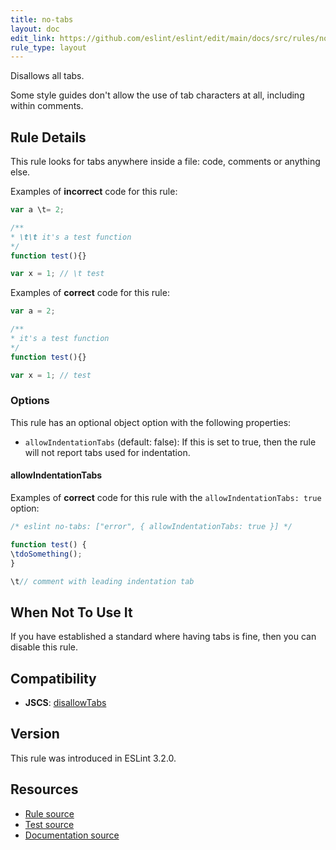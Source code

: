 ```yaml
---
title: no-tabs
layout: doc
edit_link: https://github.com/eslint/eslint/edit/main/docs/src/rules/no-tabs.md
rule_type: layout
---
```


Disallows all tabs.

Some style guides don't allow the use of tab characters at all, including within comments.

## Rule Details

This rule looks for tabs anywhere inside a file: code, comments or anything else.

Examples of **incorrect** code for this rule:

```js
var a \t= 2;

/**
* \t\t it's a test function
*/
function test(){}

var x = 1; // \t test
```

Examples of **correct** code for this rule:

```js
var a = 2;

/**
* it's a test function
*/
function test(){}

var x = 1; // test
```

### Options

This rule has an optional object option with the following properties:

* `allowIndentationTabs` (default: false): If this is set to true, then the rule will not report tabs used for indentation.

#### allowIndentationTabs

Examples of **correct** code for this rule with the `allowIndentationTabs: true` option:

```js
/* eslint no-tabs: ["error", { allowIndentationTabs: true }] */

function test() {
\tdoSomething();
}

\t// comment with leading indentation tab
```

## When Not To Use It

If you have established a standard where having tabs is fine, then you can disable this rule.

## Compatibility

* **JSCS**: [disallowTabs](https://jscs-dev.github.io/rule/disallowTabs)

## Version

This rule was introduced in ESLint 3.2.0.

## Resources

* [Rule source](https://github.com/eslint/eslint/tree/HEAD/lib/rules/no-tabs.js)
* [Test source](https://github.com/eslint/eslint/tree/HEAD/tests/lib/rules/no-tabs.js)
* [Documentation source](https://github.com/eslint/eslint/tree/HEAD/docs/src/rules/no-tabs.md)
